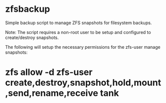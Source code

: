 zfsbackup
=========

Simple backup script to manage ZFS snapshots for filesystem backups.

Note: The script requires a non-root user to be setup and configured to create/destroy snapshots.

The following will setup the necessary permissions for the zfs-user manage snapshots:
# zfs allow -d zfs-user create,destroy,snapshot,hold,mount,send,rename,receive tank
